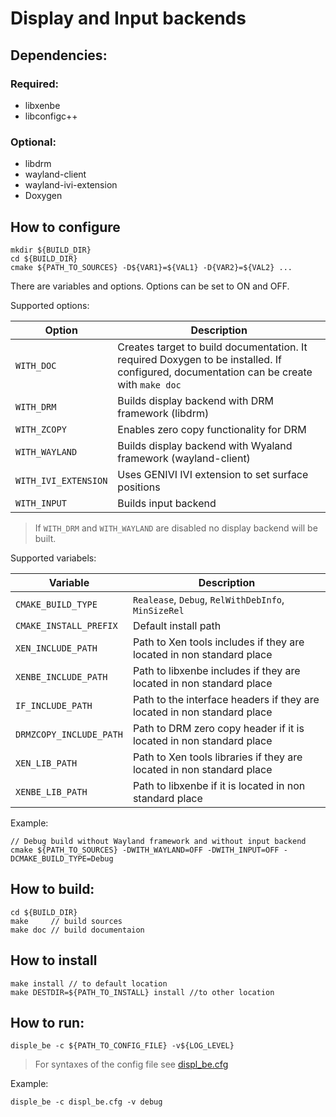 # Display and Input backends

## Dependencies:
### Required:
* libxenbe
* libconfigc++
### Optional:
* libdrm
* wayland-client
* wayland-ivi-extension
* Doxygen

## How to configure
```
mkdir ${BUILD_DIR}
cd ${BUILD_DIR}
cmake ${PATH_TO_SOURCES} -D${VAR1}=${VAL1} -D{VAR2}=${VAL2} ...
```
There are variables and options. Options can be set to ON and OFF.

Supported options:

| Option | Description |
| --- | --- |
| `WITH_DOC` | Creates target to build documentation. It required Doxygen to be installed. If configured, documentation can be create with `make doc` |
| `WITH_DRM` | Builds display backend with DRM framework (libdrm) |
| `WITH_ZCOPY` | Enables zero copy functionality for DRM |
| `WITH_WAYLAND` | Builds display backend with Wyaland framework (wayland-client) |
| `WITH_IVI_EXTENSION` | Uses GENIVI IVI extension to set surface positions |
| `WITH_INPUT` | Builds input backend | 

> If `WITH_DRM` and `WITH_WAYLAND` are disabled no display backend will be built.

Supported variabels:

| Variable | Description |
| --- | --- |
| `CMAKE_BUILD_TYPE` | `Realease`, `Debug`, `RelWithDebInfo`, `MinSizeRel`|
| `CMAKE_INSTALL_PREFIX` | Default install path |
| `XEN_INCLUDE_PATH` | Path to Xen tools includes if they are located in non standard place |
| `XENBE_INCLUDE_PATH` | Path to libxenbe includes if they are located in non standard place |
| `IF_INCLUDE_PATH` | Path to the interface headers if they are located in non standard place |
| `DRMZCOPY_INCLUDE_PATH` | Path to DRM zero copy header if it is located in non standard place |
| `XEN_LIB_PATH` | Path to Xen tools libraries if they are located in non standard place |
| `XENBE_LIB_PATH` | Path to libxenbe if it is located in non standard place |

Example:
```
// Debug build without Wayland framework and without input backend
cmake ${PATH_TO_SOURCES} -DWITH_WAYLAND=OFF -DWITH_INPUT=OFF -DCMAKE_BUILD_TYPE=Debug
```

## How to build:
```
cd ${BUILD_DIR}
make     // build sources
make doc // build documentaion
```
## How to install
```
make install // to default location
make DESTDIR=${PATH_TO_INSTALL} install //to other location
```
## How to run:
```
disple_be -c ${PATH_TO_CONFIG_FILE} -v${LOG_LEVEL}
```
> For syntaxes of the config file see [displ_be.cfg](displ_be.cfg)

Example:

```
disple_be -c displ_be.cfg -v debug
```